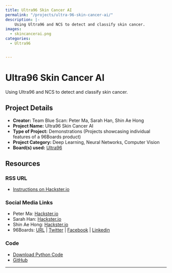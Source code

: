 ```yaml
---
title: Ultra96 Skin Cancer AI
permalink: "/projects/ultra-96-skin-cancer-ai/"
description: |-
    Using Ultra96 and NCS to detect and classify skin cancer.
images:
  - skincancerai.png
categories:
  - Ultra96


---
```

# Ultra96 Skin Cancer AI

Using Ultra96 and NCS to detect and classify skin cancer.

## Project Details

- **Creator:** Team Blue Scan: Peter Ma, Sarah Han, Shin Ae Hong
- **Project Name:** Ultra96 Skin Cancer AI
- **Type of Project:** Demonstrations (Projects showcasing individual features of a 96Boards product)
- **Project Category:** Deep Learning, Neural Networks, Computer Vision
- **Board(s) used:** [Ultra96](/product/ultra96/)


## Resources

### RSS URL

- [Instructions on Hackster.io](http://www.hackster.io/blue-scan/ultra96-skin-cancer-ai-06d4d4)

### Social Media Links

- Peter Ma: [Hackster.io](https://www.hackster.io/Nyceane)
- Sarah Han: [Hackster.io](https://www.hackster.io/Sarah_han)
- Shin Ae Hong: [Hackster.io](https://www.hackster.io/shinae)
- 96Boards: [URL](/) &#124; [Twitter](https://twitter.com/96boards) &#124; [Facebook](https://www.facebook.com/96Boards) &#124; [Linkedin](https://www.linkedin.com/company/{{site.linkedin_username}}/)

### Code

- [Download Python Code](https://hackster.io/code_files/215118/download)
- [GitHub](https://github.com/markjay4k/ncsdk-aarch64)


***
